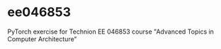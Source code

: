 # ee046853
PyTorch exercise for Technion EE 046853 course "Advanced Topics in Computer Architecture"
